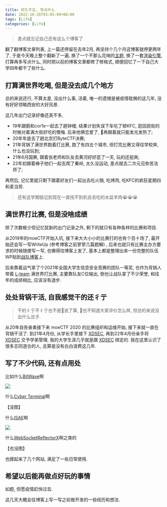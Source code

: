 ```yaml
---
title: 好久不见, 写点什么
date: 2022-10-26T03:05:09+08:00
tags: [Life]
categories: [Life]
---
```


> 差点就忘记自己还有这么个博客了

翻了翻博客文章列表, 上一篇还停留在去年2月, 再坚持个几个月这博客就停更两年了, 于是今天晚上整个翻新了一遍, 换了一个不那么花哨的[主题](https://hugoloveit.com/zh-cn/), 换了一套[渲染引擎](https://gohugo.io/), 打算再多写点什么, 同时把以前的博客文章都修了修格式, 顺便回忆了一下自己大学四年都干了些什么. 

## 打算满世界吃喝, 但是没去成几个地方

总的来说还行, 不算太差, 没出什么事, 活着, 唯一的遗憾是被疫情耽搁的这几年, 没有好好领略西安的大好风景. 

这几年出门记录好像还真不多, 

- 19年跟鹅和cor1e一起去了趟钟楼, 结果计划失误下车吃了顿KFC, 逛回民街的时候对着满大街好吃的懊悔. 后来他俩恋爱了, 👴再跟着就只能发光发热了; 
- 20年年底去了趟北京打ByteCTF决赛; 
- 21年背锅了满世界跑着打比赛, 跑了有四五个城市, 但打完比赛又得往学校奔, 什么也没玩到; 
- 21年6月国赛, 跟着张老师和队友去黄河好好逛了一天, 玩的还挺爽; 
- 22年初跟着棒子他们一起去爬了秦岭, 太久没运动, 差点就去二次元见弥苦法师了; 

再然后, 记忆里就只剩下跟着好友们一起出去吃火锅, 吃烤肉, 吃KFC的疯狂星期四和麦当劳. 

> 还有这学期惦记到现在一直找不到机会去吃的水盆羊肉😭😭😭

## 满世界打比赛, 但是没啥成绩

除了次数极少但记忆犹新的出门记录之外, 剩下的就只有各种各样的比赛和项目. 

从2019年的moeCTF开始入坑, 接下来大大小小的比赛打的也有个百十场了, 最开始还会写一写WriteUp (参考博客之前寥寥几篇题解) , 后来也就只有比赛主办方要求的时候随便写一写, 也懒得往博客上发了, 基本上都是整理出来一份完整的队伍WP贴到[战队博客](https://l.xdsec.org/)上. 

后来靠着运气拿了个2021年全国大学生信息安全竞赛的团队一等奖, 也作为背锅人带着 [L-team](https://l.xdsec.org/) 满世界打比赛, 主要靠队友C位输出, 倒也让战队拿了不少荣誉, 和往年的成绩相比, 应该没有退步. 

## 处处背锅干活, 自我感觉干的还彳亍

> 干的彳亍不彳亍也不是👴说了算, 👴也不知道大家评价怎么样, 但总的来说没出什么岔子. 

从20年自告奋勇接下来 moeCTF 2020 的比赛组织和运维开始, 接下来就一直在背锅干活了. 到21年4月份, 从学长手里接下 [XDSEC](https://www.xdsec.org/), 再到22年4月份亲手将 [XDSEC](https://www.xdsec.org/) 交予学弟管理, 我的大学生涯几乎就是跟 [XDSEC](https://www.xdsec.org/) 绑定的. 我在这里认识了很多志同道合的人, 总算是没有白白浪费这几年. 

## 写了不少代码, 还有点用处

比如什么[BitWave](https://github.com/Reverier-Xu/BitWave)啊

![](https://camo.githubusercontent.com/0ffafe7cfc8a878e29cc5f6bbb9ef4f56f99b089583fe309e4d2451d78edef2e/68747470733a2f2f692e6c6f6c692e6e65742f323032312f30382f33302f32743734764b69735366624a6c396f2e706e67)

什么[Cyber Terminal](https://ctf.xidian.edu.cn)啊

【没图】

什么[ISAE](https://github.com/Reverier-Xu/ISAE)啊

![](https://camo.githubusercontent.com/baa6f16a9e4b545bba41af1c103669c909daa787cb301783484b33d240c7a45c/68747470733a2f2f692e6c6f6c692e6e65742f323032302f30352f32322f4e47736a674b6941567076787944482e706e67)

什么[WebSocketReflectorX](https://github.com/XDSEC/WebSocketReflectorX)啊之类的

【也没图】

也撑起来了几个网站, 满足了一些日常使用. 

## 希望以后能再做点好玩的事情

如题, 但愿疫情赶快过去. 

这几天大概会往博客上写一写之前做开发的一些经历和想法. 
